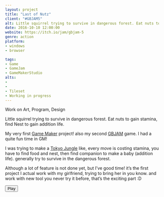 ```yaml
---
layout: project
title: "Last of Nutz"
client: "#GBJAM5"
alt: Little squirrel trying to survive in dangerous forest. Eat nuts to gain stamina, find Nest to gain addition life.
date: 2016-10-10 12:00:00
website: https://itch.io/jam/gbjam-5
genre: action
platform:
- windows
- browser

tags:
- Game
- GameJam
- GameMakerStudio
alts:
-
-
- Tileset
- Working in progress
---
```

Work on Art, Program, Design

Little squirrel trying to survive in dangerous forest. Eat nuts to gain stamina, find Nest to gain addition life.

My very first [Game Maker](https://www.yoyogames.com/gamemaker) project! also my second [GBJAM](https://itch.io/jam/gbjam-5) game. I had a quite fun time in GM!

I was trying to make a [Tokyo Jungle](https://store.playstation.com/#!/en-us/games/tokyo-jungle/cid=UP9000-NPUA80523_00-TOKYOJUNGLE00001) like, every move is costing stamina, you have to find food and nest, then find companion to make a baby (addition life). generally try to survive in the dangerous forest.

Although a lot of feature is not done yet, but I’ve good time! it’s the first project I actual work with my girlfriend, trying to bring her in you know. and work with new tool you never try it before, that’s the exciting part :D

<a href="https://rosa89n20.itch.io/last-of-nutz2" target="_blank"><button type="button" class="btn btn-theme">Play</button></a>